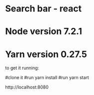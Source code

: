 # Search bar - react
# Node version 7.2.1
# Yarn version 0.27.5


to get it running:

#clone it 
#run yarn install
#run yarn start

http://localhost:8080